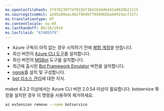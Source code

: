 ```yaml
---
ms.openlocfilehash: 2f970239f7df015bf38d163dd6442a9920b21115
ms.sourcegitcommit: a295a90eac461f8b96770dd902ba44919acf33fc
ms.translationtype: HT
ms.contentlocale: ko-KR
ms.lasthandoff: 06/26/2019
ms.locfileid: "67405579"
---
```

- Azure 구독이 아직 없는 경우 시작하기 전에 [체험 계정](https://azure.microsoft.com/free/)을 만듭니다.
- 최신 버전의 [Azure CLI 도구](https://docs.microsoft.com/cli/azure/install-azure-cli?view=azure-cli-latest)를 설치합니다.
- 최신 버전의 [MSBot](https://github.com/Microsoft/botbuilder-tools/tree/master/packages/MSBot) 도구를 설치합니다.
- 최근에 출시된 [Bot Framework Emulator](https://aka.ms/Emulator-wiki-getting-started) 버전을 설치합니다.
- [ngrok](https://github.com/Microsoft/BotFramework-Emulator/wiki/Tunneling-%28ngrok%29)를 설치 및 구성합니다. 
- [bot 리소스 관리](~/v4sdk/bot-file-basics.md)에 대한 지식.

msbot 4.3.2 이상에서는 Azure CLI 버전 2.0.54 이상이 필요합니다. botservice 확장을 설치한 경우 이 명령을 사용하여 제거하세요.

```cmd
az extension remove --name botservice
```

